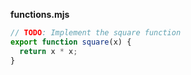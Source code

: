 **functions.mjs**

```js
// TODO: Implement the square function
export function square(x) {
  return x * x;
}
```